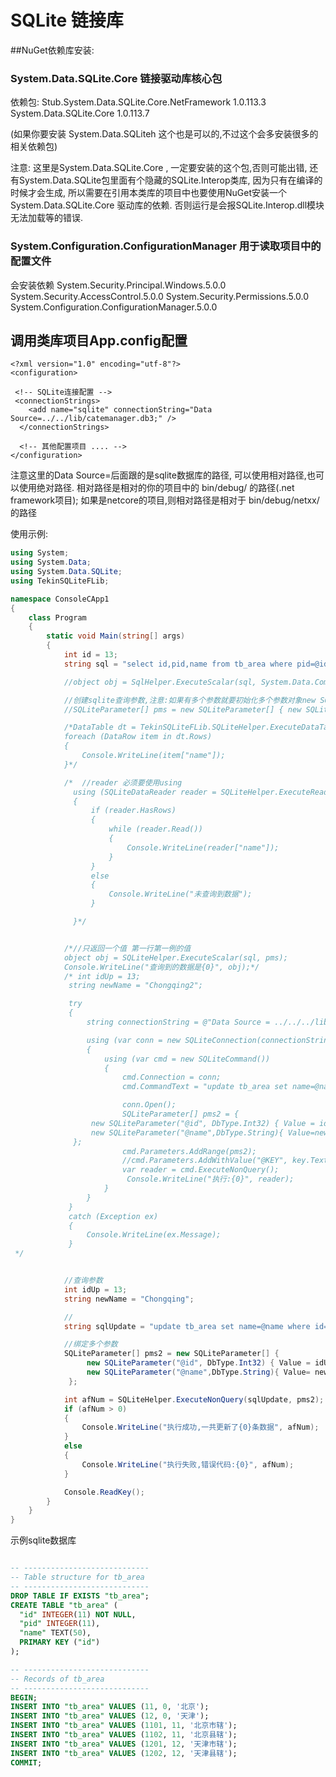 # SQLite 链接库

##NuGet依赖库安装:


### System.Data.SQLite.Core 链接驱动库核心包
依赖包: 
Stub.System.Data.SQLite.Core.NetFramework 1.0.113.3
System.Data.SQLite.Core 1.0.113.7

(如果你要安装 System.Data.SQLiteh 这个也是可以的,不过这个会多安装很多的相关依赖包)

注意: 这里是System.Data.SQLite.Core , 一定要安装的这个包,否则可能出错,  还有System.Data.SQLite包里面有个隐藏的SQLite.Interop类库, 因为只有在编译的时候才会生成, 所以需要在引用本类库的项目中也要使用NuGet安装一个 System.Data.SQLite.Core 驱动库的依赖. 否则运行是会报SQLite.Interop.dll模块无法加载等的错误.


### System.Configuration.ConfigurationManager  用于读取项目中的配置文件
会安装依赖
System.Security.Principal.Windows.5.0.0
System.Security.AccessControl.5.0.0
System.Security.Permissions.5.0.0
System.Configuration.ConfigurationManager.5.0.0






## 调用类库项目App.config配置
~~~config
<?xml version="1.0" encoding="utf-8"?>
<configuration>

 <!-- SQLite连接配置 -->
 <connectionStrings>
    <add name="sqlite" connectionString="Data Source=../../lib/catemanager.db3;" />
  </connectionStrings>

  <!-- 其他配置项目 .... -->
</configuration>
~~~

注意这里的Data Source=后面跟的是sqlite数据库的路径, 可以使用相对路径,也可以使用绝对路径.
相对路径是相对的你的项目中的 bin/debug/ 的路径(.net framework项目); 
如果是netcore的项目,则相对路径是相对于 bin/debug/netxx/的路径


使用示例:
~~~cs
using System;
using System.Data;
using System.Data.SQLite;
using TekinSQLiteFLib;

namespace ConsoleCApp1
{
    class Program
    {
        static void Main(string[] args)
        {
            int id = 13;
            string sql = "select id,pid,name from tb_area where pid=@id";

            //object obj = SqlHelper.ExecuteScalar(sql, System.Data.CommandType.Text, new SqlParameter("@id", DbType.Int32) { Value = id });

            //创建sqlite查询参数,注意:如果有多个参数就要初始化多个参数对象new SQLiteParameter(){}, 多个以逗号隔开
            //SQLiteParameter[] pms = new SQLiteParameter[] { new SQLiteParameter("@id", DbType.Int32) { Value = id } };

            /*DataTable dt = TekinSQLiteFLib.SQLiteHelper.ExecuteDataTable(sql, pms);
            foreach (DataRow item in dt.Rows)
            {
                Console.WriteLine(item["name"]);
            }*/

            /*  //reader 必须要使用using
              using (SQLiteDataReader reader = SQLiteHelper.ExecuteReader(sql,pms))
              {
                  if (reader.HasRows)
                  {
                      while (reader.Read())
                      {
                          Console.WriteLine(reader["name"]);
                      }
                  }
                  else
                  {
                      Console.WriteLine("未查询到数据");
                  }

              }*/


            /*//只返回一个值 第一行第一例的值
            object obj = SQLiteHelper.ExecuteScalar(sql, pms);
            Console.WriteLine("查询到的数据是{0}", obj);*/
            /* int idUp = 13;
             string newName = "Chongqing2";

             try
             {
                 string connectionString = @"Data Source = ../../../lib/mydb.db3; Version = 3";

                 using (var conn = new SQLiteConnection(connectionString))
                 {
                     using (var cmd = new SQLiteCommand())
                     {
                         cmd.Connection = conn;
                         cmd.CommandText = "update tb_area set name=@name where id=@id";

                         conn.Open();
                         SQLiteParameter[] pms2 = {
                  new SQLiteParameter("@id", DbType.Int32) { Value = idUp },
                  new SQLiteParameter("@name",DbType.String){ Value=newName }
              };
                         cmd.Parameters.AddRange(pms2);
                         //cmd.Parameters.AddWithValue("@KEY", key.Text);
                         var reader = cmd.ExecuteNonQuery();
                          Console.WriteLine("执行:{0}", reader);
                     }
                 }
             }
             catch (Exception ex)
             {
                 Console.WriteLine(ex.Message);
             }
 */


            //查询参数
            int idUp = 13;
            string newName = "Chongqing";

            // 
            string sqlUpdate = "update tb_area set name=@name where id=@id";

            //绑定多个参数
            SQLiteParameter[] pms2 = new SQLiteParameter[] {
                 new SQLiteParameter("@id", DbType.Int32) { Value = idUp },
                 new SQLiteParameter("@name",DbType.String){ Value= newName }
             };

            int afNum = SQLiteHelper.ExecuteNonQuery(sqlUpdate, pms2);
            if (afNum > 0)
            {
                Console.WriteLine("执行成功,一共更新了{0}条数据", afNum);
            }
            else
            {
                Console.WriteLine("执行失败,错误代码:{0}", afNum);
            }

            Console.ReadKey();
        }
    }
}
~~~

示例sqlite数据库
~~~sql

-- ----------------------------
-- Table structure for tb_area
-- ----------------------------
DROP TABLE IF EXISTS "tb_area";
CREATE TABLE "tb_area" (
  "id" INTEGER(11) NOT NULL,
  "pid" INTEGER(11),
  "name" TEXT(50),
  PRIMARY KEY ("id")
);

-- ----------------------------
-- Records of tb_area
-- ----------------------------
BEGIN;
INSERT INTO "tb_area" VALUES (11, 0, '北京');
INSERT INTO "tb_area" VALUES (12, 0, '天津');
INSERT INTO "tb_area" VALUES (1101, 11, '北京市辖');
INSERT INTO "tb_area" VALUES (1102, 11, '北京县辖');
INSERT INTO "tb_area" VALUES (1201, 12, '天津市辖');
INSERT INTO "tb_area" VALUES (1202, 12, '天津县辖');
COMMIT;
~~~














